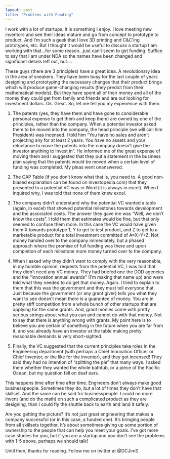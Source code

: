 ```yaml
---
layout: post
title: "Problems with Funding"
---
```


I work with a lot of startups.  It is something I enjoy. I love meeting new inventors and see their ideas
mature and go from concept to prototype to product.  And I’m such a geek that I love 3D printing and C&C’ing
prototypes, etc.  But I thought it would be useful to discuss a startup I am working with that…for some reason…just
can’t seem to get funding. Suffice to say that I am under NDA so the names have been changed and significant
details left out, but….

These guys (there are 3 principles) have a great idea.  A revolutionary idea in the area of sneakers.  They
have been busy for the last couple of years designing and prototyping the necessary changes that their product
brings which will produce game-changing results (they predict from their mathematical models).  But they have
spent all of their money and all of the money they could get from family and friends and are out
looking for investment dollars.  Ok. Great.  So, let me tell you my experience with them.

1.	 The patents (yes, they have them and have gone to considerable personal expense to get them and keep them)
are owned by one of the principles, rather than the company.  When a potential investor asked them to be moved
into the company, the head principle (we will call him President) was incensed.  I told him “You have no sales
and aren’t projecting any for at least 2 years.  You have no assets and your reluctance to move the patents
into the company doesn’t give the investor anything to invest in”.  He informed me of the great expense of moving
them and I suggested that they put a statement in the business plan saying that the patents would be moved when a certain
 level of funding was completed.  My pleas went unanswered.

2.	The CAP Table (if you don’t know what that is, you need to.  A good non-biased explanation can be found on investopedia.com) that they
presented to a potential VC was in Word (it is always in excel). When I inquired why, I was told that none of them knew excel.

3.	The company didn’t understand why the potential VC wanted a table (again, in excel) that showed potential
milestones towards development and the associated costs.  The answer they gave me was “Well, we don’t know the
costs”.  I told them that estimates would be fine, but that only seemed to confuse them more. In this case the VC
would have given them X towards prototype 1, Y to get to test product, and Z to get to a marketable product for a
total investment committed of A=X+Y+Z. Not money handed over to the company immediately, but a phased approach where
the promise of full funding was there and upon completion of each milestone more money turned over to the company.
4.	When I asked why they didn’t want to comply with the very reasonable, in my humble opinion, requests from the potential
VC, I was told that they didn’t need any VC money.  They had briefed one the DOD agencies and the “innovation annual awards”
(I’m making that name up) and were told what they needed to do get that money.  Again. I tried to explain to them that
this was the government and they must tell everyone that.  Just because the government (or any grant giver) tells you what
they want to see doesn’t mean there is a guarantee of money.  You are in pretty stiff competition from a whole bunch of other
startups that are applying for the same grants.  And, grant monies come with pretty serious strings about what you
can and cannot do with that money.  Not to say that there is anything wrong with grants. My point here is to
believe you are certain of something in the future when you are far from it, and you already have an investor at the
table making pretty reasonable demands is very short-sighted.

5.	Finally, the VC suggested that the current principles take roles in the Engineering department (with perhaps a
Chief Innovation Officer or Chief Inventor, or the like for the inventor), and they got incensed!  They said
they had no intention of “splitting the pie” that many ways.  I asked them whether they wanted the whole bathtub,
or a piece of the Pacific Ocean, but my question fell on deaf ears.

This happens time after time after time. Engineers don’t always make good businesspeople.  Sometimes they do,
but a lot of times they don’t have that skillset.  And the same can be said for businesspeople.  I could no
more invent (and do the math) on such a complicated product as they are designing, than I could fly the shuttle
back to earth and land it safely.

Are you getting the picture?  It’s not just great engineering that makes a company successful (or in this case,
a funded one).  It’s bringing people from all skillsets together. It’s about sometimes giving up some portion of
ownership to the people that can help you meet your goals.  I’ve got more case studies for you, but if you
are a startup and you don’t see the problems with 1-5 above, perhaps we should talk!

Until then, thanks for reading. Follow me on twitter at @DCJimS
